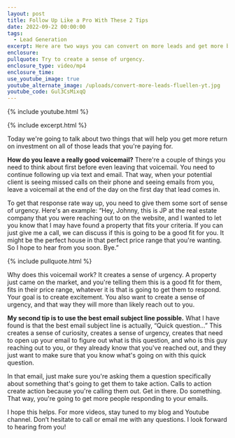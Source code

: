 ```yaml
---
layout: post
title: Follow Up Like a Pro With These 2 Tips
date: 2022-09-22 00:00:00
tags:
  - Lead Generation
excerpt: Here are two ways you can convert on more leads and get more business.
enclosure:
pullquote: Try to create a sense of urgency.
enclosure_type: video/mp4
enclosure_time:
use_youtube_image: true
youtube_alternate_image: /uploads/convert-more-leads-fluellen-yt.jpg
youtube_code: Gul3CsMixqQ
---
```

{% include youtube.html %}

{% include excerpt.html %}

Today we're going to talk about two things that will help you get more return on investment on all of those leads that you're paying for.&nbsp;

**How do you leave a really good voicemail?** There're a couple of things you need to think about first before even leaving that voicemail. You need to continue following up via text and email. That way, when your potential client is seeing missed calls on their phone and seeing emails from you, leave a voicemail at the end of the day on the first day that lead comes in.

To get that response rate way up, you need to give them some sort of sense of urgency. Here's an example: “Hey, Johnny, this is JP at the real estate company that you were reaching out to on the website, and I wanted to let you know that I may have found a property that fits your criteria. If you can just give me a call, we can discuss if this is going to be a good fit for you. It might be the perfect house in that perfect price range that you're wanting. So I hope to hear from you soon. Bye.”

{% include pullquote.html %}

Why does this voicemail work? It creates a sense of urgency. A property just came on the market, and you're telling them this is a good fit for them, fits in their price range, whatever it is that is going to get them to respond. Your goal is to create excitement. You also want to create a sense of urgency, and that way they will more than likely reach out to you.&nbsp;

**My second tip is to use the best email subject line possible.** What I have found is that the best email subject line is actually, “Quick question…” This creates a sense of curiosity, creates a sense of urgency, creates that need to open up your email to figure out what is this question, and who is this guy reaching out to you, or they already know that you've reached out, and they just want to make sure that you know what's going on with this quick question.

In that email, just make sure you're asking them a question specifically about something that's going to get them to take action. Calls to action create action because you're calling them out. Get in there. Do something. That way, you're going to get more people responding to your emails.

I hope this helps. For more videos, stay tuned to my blog and Youtube channel. Don’t hesitate to call or email me with any questions. I look forward to hearing from you\!